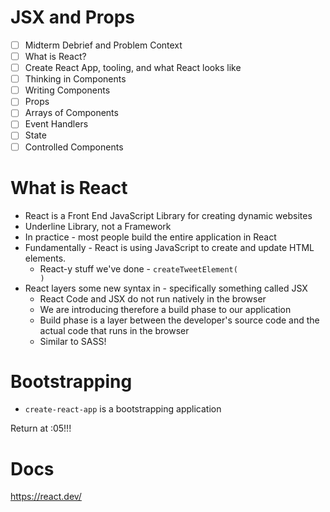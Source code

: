 # JSX and Props

- [ ] Midterm Debrief and Problem Context
- [ ] What is React?
- [ ] Create React App, tooling, and what React looks like
- [ ] Thinking in Components
- [ ] Writing Components
- [ ] Props
- [ ] Arrays of Components
- [ ] Event Handlers
- [ ] State
- [ ] Controlled Components

# What is React

- React is a Front End JavaScript Library for creating dynamic websites
- Underline Library, not a Framework
- In practice - most people build the entire application in React
- Fundamentally - React is using JavaScript to create and update HTML elements.
  - React-y stuff we've done - `createTweetElement(`<div>`)`
- React layers some new syntax in - specifically something called JSX
  - React Code and JSX do not run natively in the browser
  - We are introducing therefore a build phase to our application
  - Build phase is a layer between the developer's source code and the actual code that runs in the browser
  - Similar to SASS!

# Bootstrapping

- `create-react-app` is a bootstrapping application

Return at :05!!!

# Docs

https://react.dev/
